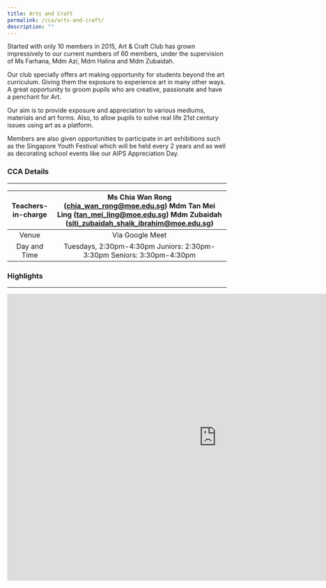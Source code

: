 ```yaml
---
title: Arts and Craft
permalink: /cca/arts-and-craft/
description: ""
---
```

Started with only 10 members in 2015, Art &amp; Craft Club has grown impressively to our current numbers of 60 members, under the supervision of Ms Farhana, Mdm Azi, Mdm Halina and Mdm Zubaidah.

  

Our club specially offers art making opportunity for students beyond the art curriculum. Giving them the exposure to experience art in many other ways. A great opportunity to groom pupils who are creative, passionate and have a penchant for Art.

Our aim is to provide exposure and appreciation to various mediums, materials and art forms. Also, to allow pupils to solve real life 21st century issues using art as a platform.

  

Members are also given opportunities to participate in art exhibitions such as the Singapore Youth Festival which will be held every 2 years and as well as decorating school events like our AIPS Appreciation Day.

  

### CCA Details
-----------

| Teachers-in-charge | Ms Chia Wan Rong (chia_wan_rong@moe.edu.sg) Mdm Tan Mei Ling (tan_mei_ling@moe.edu.sg) Mdm Zubaidah (siti_zubaidah_shaik_ibrahim@moe.edu.sg) |
|:---:|:---:|
| Venue | Via Google Meet |
| Day and Time | Tuesdays, 2:30pm-4:30pm Juniors: 2:30pm-3:30pm Seniors: 3:30pm-4:30pm |

### Highlights
----------
<iframe allowfullscreen="true" height="659" width="960" frameborder="0" src="https://docs.google.com/presentation/d/e/2PACX-1vSbJ35mGfLTNYSjjB0DCQ0BS8Uu54YlGiQvMyKoWU6JYaxJLoF24KgcWi848a1a_NmHqvAx8lapXsNN/embed?start=false&amp;loop=false&amp;delayms=10000"></iframe>